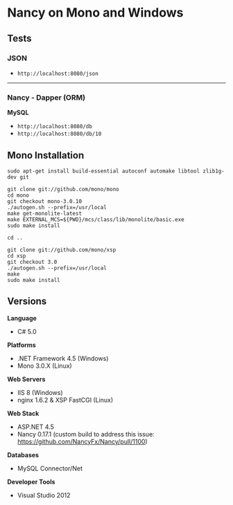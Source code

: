 # Nancy on Mono and Windows

## Tests

### JSON

* `http://localhost:8080/json`

---

### Nancy - Dapper (ORM)

**MySQL**

* `http://localhost:8080/db`
* `http://localhost:8080/db/10`

## Mono Installation

    sudo apt-get install build-essential autoconf automake libtool zlib1g-dev git

    git clone git://github.com/mono/mono
    cd mono
    git checkout mono-3.0.10
    ./autogen.sh --prefix=/usr/local
    make get-monolite-latest
    make EXTERNAL_MCS=${PWD}/mcs/class/lib/monolite/basic.exe
    sudo make install

    cd ..

    git clone git://github.com/mono/xsp
    cd xsp
    git checkout 3.0
    ./autogen.sh --prefix=/usr/local
    make
    sudo make install

## Versions

**Language**

* C# 5.0

**Platforms**

* .NET Framework 4.5 (Windows)
* Mono 3.0.X (Linux)

**Web Servers**

* IIS 8 (Windows)
* nginx 1.6.2 & XSP FastCGI (Linux)

**Web Stack**

* ASP.NET 4.5
* Nancy 0.17.1 (custom build to address this issue: https://github.com/NancyFx/Nancy/pull/1100)

**Databases**

* MySQL Connector/Net

**Developer Tools**

* Visual Studio 2012
